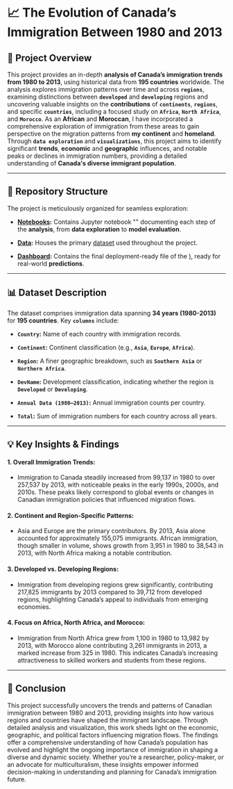 # 📈 The Evolution of Canada’s Immigration Between 1980 and 2013


## 📌 Project Overview

This project provides an in-depth **analysis of Canada’s immigration trends from 1980 to 2013**, using historical data from **195 countries** worldwide. The analysis explores immigration patterns over time and across **`regions`**, examining distinctions between **`developed`** and **`developing`** regions and uncovering valuable insights on the **contributions** of **`continents`**, **`regions`**, and specific **`countries`**, including a focused study on **`Africa`**, **`North Africa`**, and **`Morocco`**. As an **African** and **Moroccan**, I have incorporated a comprehensive exploration of immigration from these areas to gain perspective on the migration patterns from **my continent** and **homeland**. Through **`data exploration`** and **`visualizations`**, this project aims to identify significant **trends**, **economic** and **geographic** influences, and notable peaks or declines in immigration numbers, providing a detailed understanding of **Canada's diverse immigrant population**.
________________________________________

## 📂 Repository Structure

The project is meticulously organized for seamless exploration:

+ **[Notebooks]():** Contains Jupyter notebook "[]()" documenting each step of the **analysis**, from **data exploration** to **model evaluation**.
  
+ **[Data]():** Houses the primary [dataset]() used throughout the project.

+ **[Dashboard]():** Contains the final deployment-ready file of the [)](), ready for real-world **predictions**. 
________________________________________

## 📊 Dataset Description

The dataset comprises immigration data spanning **34 years (1980-2013)** for **195 countries**. Key **`columns`** include:

+ **`Country`:** Name of each country with immigration records.
  
+ **`Continent`:** Continent classification (e.g., **`Asia`**, **`Europe`**, **`Africa`**).
  
+ **`Region`:** A finer geographic breakdown, such as **`Southern Asia`** or **`Northern Africa`**.
  
+ **`DevName`:** Development classification, indicating whether the region is **`Developed`** or **`Developing`**.
  
+ **`Annual Data (1980–2013)`:** Annual immigration counts per country.
  
+ **`Total`:** Sum of immigration numbers for each country across all years.
  
________________________________________

## 💡 Key Insights & Findings


#### 1. Overall Immigration Trends:

  + Immigration to Canada steadily increased from 99,137 in 1980 to over 257,537 by 2013, with noticeable peaks in the early 1990s, 2000s, and 2010s. These peaks likely correspond to global events or changes in Canadian immigration policies that influenced migration flows.

#### 2. Continent and Region-Specific Patterns:

  + Asia and Europe are the primary contributors. By 2013, Asia alone accounted for approximately 155,075 immigrants.
African immigration, though smaller in volume, shows growth from 3,951 in 1980 to 38,543 in 2013, with North Africa making a notable contribution.

#### 3. Developed vs. Developing Regions:

  + Immigration from developing regions grew significantly, contributing 217,825 immigrants by 2013 compared to 39,712 from developed regions, highlighting Canada’s appeal to individuals from emerging economies.
  
#### 4. Focus on Africa, North Africa, and Morocco:

  + Immigration from North Africa grew from 1,100 in 1980 to 13,982 by 2013, with Morocco alone contributing 3,261 immigrants in 2013, a marked increase from 325 in 1980. This indicates Canada’s increasing attractiveness to skilled workers and students from these regions.

________________________________________

## 🔑 Conclusion

This project successfully uncovers the trends and patterns of Canadian immigration between 1980 and 2013, providing insights into how various regions and countries have shaped the immigrant landscape. Through detailed analysis and visualization, this work sheds light on the economic, geographic, and political factors influencing migration flows. The findings offer a comprehensive understanding of how Canada’s population has evolved and highlight the ongoing importance of immigration in shaping a diverse and dynamic society. Whether you’re a researcher, policy-maker, or an advocate for multiculturalism, these insights empower informed decision-making in understanding and planning for Canada’s immigration future.
